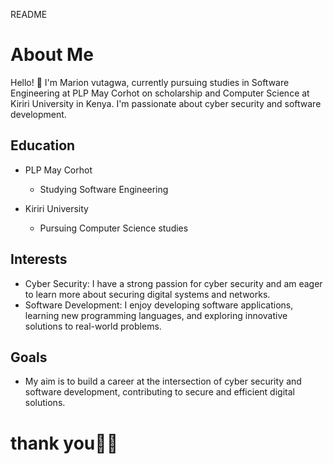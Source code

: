 README
# About Me
Hello! 👋 I'm Marion vutagwa, currently pursuing studies in Software Engineering at PLP May Corhot on scholarship and Computer Science at Kiriri University in Kenya. I'm passionate about cyber security and software development.

## Education
  - PLP May Corhot
    - Studying Software Engineering

  - Kiriri University
    - Pursuing Computer Science studies

## Interests
  - Cyber Security: I have a strong passion for cyber security and am eager to learn more about securing digital systems and networks.
  - Software Development: I enjoy developing software applications, learning new programming languages, and exploring innovative solutions to real-world problems.
    
## Goals
  - My aim is to build a career at the intersection of cyber security and software development, contributing to secure and efficient digital solutions.
# thank you🙇‍♀️

